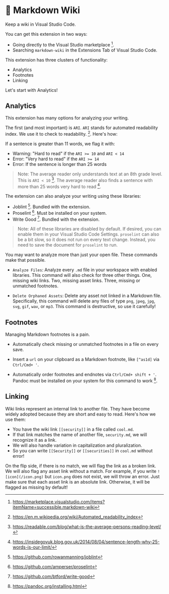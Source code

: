 # 📙 Markdown Wiki

Keep a wiki in Visual Studio Code.

You can get this extension in two ways:

- Going directly to the Visual Studio marketplace [^1].
- Searching `markdown-wiki` in the Extensions Tab of Visual Studio Code.

This extension has three clusters of functionality:

- Analytics
- Footnotes
- Linking

Let's start with Analytics!

## Analytics

This extension has many options for analyzing your writing.

The first (and most important) is `ARI`. `ARI` stands for automated readability index. We use it to check to readability. [^2]. Here's how:

If a sentence is greater than 11 words, we flag it with:

- Warning: "Hard to read" if the `ARI >= 10` and `ARI < 14`
- Error: "Very hard to read" if the `ARI >= 14`
- Error: If the sentence is longer than 25 words

> Note: The average reader only understands text at an 8th grade level. This is `ARI < 10` [^3]. The average reader also finds a sentence with more than 25 words very hard to read [^4].

The extension can also analyze your writing using these libraries:

- Joblint [^5]. Bundled with the extension.
- Proselint [^6]. Must be installed on your system.
- Write Good [^7]. Bundled with the extension.

> Note: All of these libraries are disabled by default. If desired, you can enable them in your Visual Studio Code Settings. `proselint` can also be a bit slow, so it does not run on every text change. Instead, you need to save the document for `proselint` to run.

You may want to analyze more than just your open file. These commands make that possible.

- `Analyze Files`: Analyze every `.md` file in your workspace with enabled libraries. This command will also check for three other things. One, missing wiki links. Two, missing asset links. Three, missing or unmatched footnotes.

- `Delete Orphaned Assets`: Delete any asset not linked in a Markdown file. Specifically, this command will delete any files of type `png`, `jpeg`, `jpg`, `svg`, `gif`, `wav`, or `mp3`. This command is destructive, so use it carefully!

## Footnotes

Managing Markdown footnotes is a pain.

- Automatically check missing or unmatched footnotes in a file on every save.

- Insert a `url` on your clipboard as a Markdown footnote, like `[^as1d]` via `Ctrl/Cmd+ '`.

- Automatically order footnotes and endnotes via `Ctrl/Cmd+ shift + '`. Pandoc must be installed on your system for this command to work [^8].

## Linking

Wiki links represent an internal link to another file. They have become widely adopted because they are short and easy to read. Here's how we use them:

- You have the wiki link `[[security]]` in a file called `cool.md`.
- If that link matches the name of another file, `security.md`, we will recognize it as a link.
- We will also handle variation in capitalization and pluralization.
- So you can write `[[Security]]` or `[[securities]]` in `cool.md` without error!

On the flip side, if there is no match, we will flag the link as a broken link. We will also flag any asset link without a match. For example, if you write `![icon](/icon.png)` but `icon.png` does not exist, we will throw an error. Just make sure that each asset link is an absolute link. Otherwise, it will be flagged as missing by default!

[^1]: https://marketplace.visualstudio.com/items?itemName=successible.markdown-wiki
[^2]: https://en.m.wikipedia.org/wiki/Automated_readability_index
[^3]: https://readable.com/blog/what-is-the-average-persons-reading-level/
[^4]: https://insidegovuk.blog.gov.uk/2014/08/04/sentence-length-why-25-words-is-our-limit/
[^5]: https://github.com/rowanmanning/joblint
[^6]: https://github.com/amperser/proselint
[^7]: https://github.com/btford/write-good
[^8]: https://pandoc.org/installing.html

